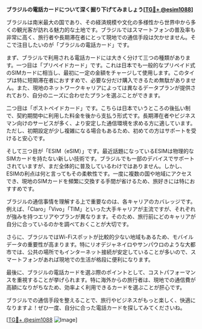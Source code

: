 **ブラジルの電話カードについて深く掘り下げてみましょう[[TG💪+ @esim1088](https://t.me/s/esim1088)]**

ブラジルは南米最大の国であり、その経済規模や文化の多様性から世界中から多くの観光客が訪れる魅力的な土地です。ブラジルではスマートフォンの普及率も非常に高く、旅行者や長期滞在者にとって現地での通信手段は欠かせません。そこで注目したいのが「ブラジルの電話カード」です。

まず、ブラジルで利用される電話カードには大きく分けて三つの種類があります。一つ目は「プリペイドカード」です。これは日本でも一般的なプリペイド式のSIMカードに相当し、最初に一定の金額をチャージして使用します。このタイプは特に短期滞在者におすすめで、必要な分だけ購入できるため無駄がありません。また、現地のネットワークキャリアによっては異なるデータプランが提供されており、自分のニーズに合わせたプランを選ぶことができます。

二つ目は「ポストペイドカード」です。こちらは日本でいうところの後払い制で、契約期間中に利用した料金を後から支払う形式です。長期滞在者やビジネスマン向けのサービスが多く、より安定した通信環境を求める方に適しています。ただし、初期設定が少し複雑になる場合もあるため、初めての方はサポートを受けると安心です。

そして三つ目が「ESIM（eSIM）」です。最近話題になっているESIMは物理的なSIMカードを持たない新しい技術です。ブラジルでも一部のデバイスでサポートされていますが、まだ全体的に普及しているわけではありません。しかし、ESIMの利点は何と言ってもその柔軟性です。一度に複数の国や地域にアクセスでき、現地のSIMカードを頻繁に交換する手間が省けるため、旅好きには特におすすめです。

ブラジルの通信事情を理解する上で重要なのは、各キャリアのカバレッジです。例えば、「Claro」「Vivo」「TIM」といった大手キャリアが主流ですが、それぞれが強みを持つエリアやプランが異なります。そのため、旅行前にどのキャリアが自分に合っているのかを調べておくことが大切です。

さらに、ブラジルではWi-Fiスポットが比較的少ない地域もあるため、モバイルデータの重要性が高まります。特にリオデジャネイロやサンパウロのような大都市では、公共の場所でもインターネット接続が安定していることが多いので、スマートフォンがあれば現地での生活が格段に便利になります。

最後に、ブラジルの電話カードを選ぶ際のポイントとして、コストパフォーマンスを重視することが挙げられます。特に海外からの旅行者は、現地での通信費が高額になりがちなため、効率よく利用できるカードを選ぶことが肝心です。

ブラジルでの通信手段を整えることで、旅行やビジネスがもっと楽しく、快適になりますよ！ぜひ一度、自分に合った電話カードを探してみてくださいね。

[[TG💪+ @esim1088](https://t.me/s/esim1088) ![Image](https://i.postimg.cc/Y0z9fWf4/image.png)]